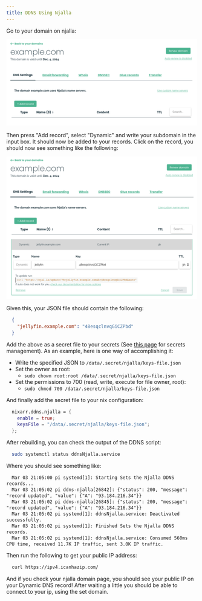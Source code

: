 ```yaml
---
title: DDNS Using Njalla
---
```


Go to your domain on njalla:

![Njalla Domain](/docs/wiki/ddns/njalla/domain.png)

Then press "Add record", select "Dynamic" and write your subdomain in the
input box. It should now be added to your records. Click on the record,
you should now see something like the following:

![Njalla Record](/docs/wiki/ddns/njalla/record.png)

Given this, your JSON file should contain the following:

```json
  {
    "jellyfin.example.com": "48esqclnvqGiCZPbd"
  }
```

Add the above as a secret file to your secrets (See [this page](/wiki/secrets)
for secrets management). As an example, here is one way of accomplishing it:

- Write the specified JSON to `/data/.secret/njalla/keys-file.json`
- Set the owner as root: 
  - `sudo chown root:root /data/.secret/njalla/keys-file.json`
- Set the permissions to 700 (read, write, execute for file owner, root): 
  - `sudo chmod 700 /data/.secret/njalla/keys-file.json`

And finally add the secret file to your nix configuration:

```nix
  nixarr.ddns.njalla = {
    enable = true;
    keysFile = "/data/.secret/njalla/keys-file.json";
  };
```

After rebuilding, you can check the output of the DDNS script:

```sh
  sudo systemctl status ddnsNjalla.service
```

Where you should see something like:

```
  Mar 03 21:05:00 pi systemd[1]: Starting Sets the Njalla DDNS records...
  Mar 03 21:05:02 pi ddns-njalla[26842]: {"status": 200, "message": "record updated", "value": {"A": "93.184.216.34"}}
  Mar 03 21:05:02 pi ddns-njalla[26845]: {"status": 200, "message": "record updated", "value": {"A": "93.184.216.34"}}
  Mar 03 21:05:02 pi systemd[1]: ddnsNjalla.service: Deactivated successfully.
  Mar 03 21:05:02 pi systemd[1]: Finished Sets the Njalla DDNS records.
  Mar 03 21:05:02 pi systemd[1]: ddnsNjalla.service: Consumed 560ms CPU time, received 11.7K IP traffic, sent 3.0K IP traffic.
```

Then run the following to get your public IP address:

```sh
  curl https://ipv4.icanhazip.com/ 
```

And if you check your njalla domain page, you should see your public IP
on your Dynamic DNS record! After waiting a little you should be able to
connect to your ip, using the set domain.
